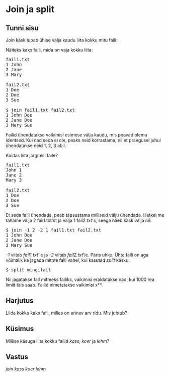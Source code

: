 # Join ja split

## Tunni sisu

Join käsk lubab ühise välja kaudu liita kokku mitu faili:

Näiteks kaks faili, mida on vaja kokku liita:

<pre>fail1.txt
1 John
2 Jane
3 Mary

fail2.txt
1 Doe
2 Doe
3 Sue

$ join fail1.txt fail2.txt
1 John Doe
2 Jane Doe
3 Mary Sue
</pre>

Failid ühendatakse vaikimisi esimese välja kaudu, mis peavad olema identsed. Kui nad seda ei ole, peaks neid korrastama, nii et praegusel juhul ühendatakse neid 1, 2, 3 abil.

Kuidas liita järgmisi faile?

<pre>fail1.txt
John 1
Jane 2
Mary 3

fail2.txt
1 Doe
2 Doe
3 Sue
</pre>

Et seda faili ühendada, peab täpsustama milliseid välju ühendada. Hetkel me tahame välja 2 fail1.txt'st ja välja 1 fail2.txt's, seega näeb käsk välja nii:

<pre>
$ join -1 2 -2 1 fail1.txt fail2.txt
1 John Doe
2 Jane Doe
3 Mary Sue
</pre>

*-1* viitab *fail1.txt*'le ja *-2* viitab *fail2.txt*'le. Päris uhke. Ühte faili on aga võimalik ka jagada mitme faili vahel, kui kasutad *split* käsku:

<pre>$ split mingifail</pre>

Nii jagatakse fail mitmeks failiks, vaikimisi eraldatakse nad, kui 1000 rea limiit täis saab. Failid nimetatakse vaikimisi x**.

## Harjutus

Liida kokku kaks faili, milles on erinev arv ridu. Mis juhtub?

## Küsimus

Millise käsuga liita kokku failid *kass, koer* ja *lehm*?

## Vastus

*join kass koer lehm*
